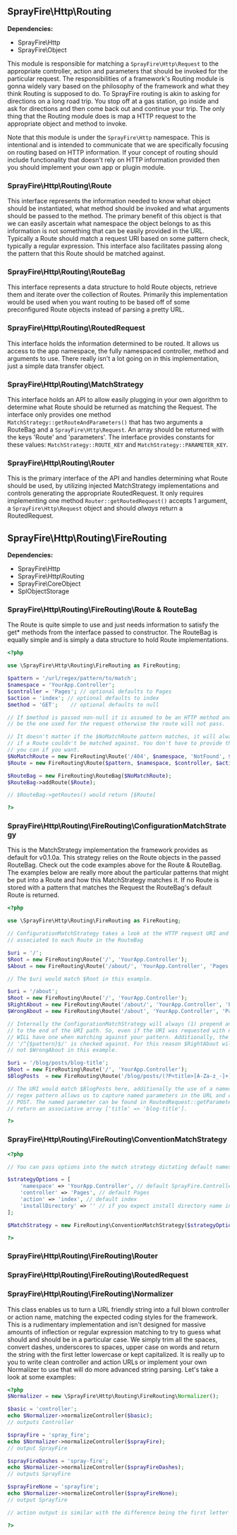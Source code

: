 ## SprayFire\Http\Routing

**Dependencies:**

- SprayFire\Http
- SprayFire\Object

This module is responsible for matching a `SprayFire\Http\Request` to the appropriate controller, action and parameters that should be invoked for the particular request. The responsibilities of a framework's Routing module is gonna widely vary based on the philosophy of the framework and what they think Routing is supposed to do. To SprayFire routing is akin to asking for directions on a long road trip. You stop off at a gas station, go inside and ask for directions and then come back out and continue your trip. The only thing that the Routing module does is map a HTTP request to the appropriate object and method to invoke.

Note that this module is under the `SprayFire\Http` namespace. This is intentional and is intended to communicate that we are specifically focusing on routing based on HTTP information. If your concept of routing should include functionality that doesn't rely on HTTP information provided then you should implement your own app or plugin module.

### SprayFire\Http\Routing\Route

This interface represents the information needed to know what object should be instantiated, what method should be invoked and what arguments should be passed to the method. The primary benefit of this object is that we can easily ascertain what namespace the object belongs to as this information is not something that can be easily provided in the URL. Typically a Route should match a request URI based on some pattern check, typically a regular expression. This interface also facilitates passing along the pattern that this Route should be matched against.

### SprayFire\Http\Routing\RouteBag

This interface represents a data structure to hold Route objects, retrieve them and iterate over the collection of Routes. Primarily this implementation would be used when you want routing to be based off of some preconfigured Route objects instead of parsing a pretty URL.

### SprayFire\Http\Routing\RoutedRequest

This interface holds the information determined to be routed. It allows us access to the app namespace, the fully namespaced controller, method and arguments to use. There really isn't a lot going on in this implementation, just a simple data transfer object.

### SprayFire\Http\Routing\MatchStrategy

This interface holds an API to allow easily plugging in your own algorithm to determine what Route should be returned as matching the Request. The interface only provides one method `MatchStrategy::getRouteAndParameters()` that has two arguments a RouteBag and a `SprayFire\Http\Request`. An array should be returned with the keys 'Route' and 'parameters'. The interface provides constants for these values: `MatchStrategy::ROUTE_KEY` and `MatchStrategy::PARAMETER_KEY`.

### SprayFire\Http\Routing\Router

This is the primary interface of the API and handles determining what Route should be used, by utilizing injected MatchStrategy implementations and controls generating the appropriate RoutedRequest. It only requires implementing one method `Router::getRoutedRequest()` accepts 1 argument, a `SprayFire\Http\Request` object and should *always* return a RoutedRequest.

## SprayFire\Http\Routing\FireRouting

**Dependencies:**

- SprayFire\Http
- SprayFire\Http\Routing
- SprayFire\CoreObject
- SplObjectStorage

### SprayFire\Http\Routing\FireRouting\Route & RouteBag

The Route is quite simple to use and just needs information to satisfy the get* methods from the interface passed to constructor. The RouteBag is equally simple and is simply a data structure to hold Route implementations.

```php
<?php

use \SprayFire\Http\Routing\FireRouting as FireRouting;

$pattern = '/url/regex/pattern/to/match';
$namespace = 'YourApp.Controller';
$controller = 'Pages'; // optional defaults to Pages
$action = 'index'; // optional defaults to index
$method = 'GET';    // optional defaults to null

// If $method is passed non-null it is assumed to be an HTTP method and this method must
// be the one used for the request otherwise the route will not pass.

// It doesn't matter if the $NoMatchRoute pattern matches, it will always be returned
// if a Route couldn't be matched against. You don't have to provide this object but
// you can if you want.
$NoMatchRoute = new FireRouting\Route('/404', $namespace, 'NotFound', $action);
$Route = new FireRouting\Route($pattern, $namespace, $controller, $action, $method);

$RouteBag = new FireRouting\RouteBag($NoMatchRoute);
$RouteBag->addRoute($Route);

// $RouteBag->getRoutes() would return [$Route]

?>
```

### SprayFire\Http\Routing\FireRouting\ConfigurationMatchStrategy

This is the MatchStrategy implementation the framework provides as default for v0.1.0a. This strategy relies on the Route objects in the passed RouteBag. Check out the code examples above for the Route & RouteBag. The examples below are really more about the particular patterns that might be put into a Route and how this MatchStrategy matches it. If no Route is stored with a pattern that matches the Request the RouteBag's default Route is returned.

```php
<?php

use \SprayFire\Http\Routing\FireRouting as FireRouting;

// ConfigurationMatchStrategy takes a look at the HTTP request URI and the pattern
// associated to each Route in the RouteBag

$uri = '/';
$Root = new FireRouting\Route('/', 'YourApp.Controller');
$About = new FireRouting\Route('/about/', 'YourApp.Controller', 'Pages', 'about');

// The $uri would match $Root in this example.

$uri = '/about';
$Root = new FireRouting\Route('/', 'YourApp.Controller');
$RightAbout = new FireRouting\Route('/about/', 'YourApp.Controller', 'Pages', 'about');
$WrongAbout = new FireRouting\Route('/about', 'YourApp.Controller', 'Pages', 'wrongAbout');

// Internally the ConfigurationMatchStrategy will always (1) prepend and append a '/'
// to the end of the URI path. So, even if the URI was requested with no trailing '/' it
// WILL have one when matching against your pattern. Additionally, the entire pattern
// '/^{$pattern}$/' is checked against. For this reason $RightAbout will be returned and
// not $WrongAbout in this example.

$uri = '/blog/posts/blog-title';
$Root = new FireRouting\Route('/', 'YourApp.Controller');
$BlogPosts  = new FireRouting\Route('/blog/posts/(?P<title>[A-Za-z_-]+)/', 'YourApp.Controller', 'Blog', 'posts');

// The URI would match $BlogPosts here, additionally the use of a named subgroup in the
// regex pattern allows us to capture named parameters in the URL and outside of GET or
// POST. The named parameter can be found in RoutedRequest::getParameters() which will
// return an associative array ['title' => 'blog-title'].

?>
```

### SprayFire\Http\Routing\FireRouting\ConventionMatchStrategy

```php
<?php

// You can pass options into the match strategy dictating default namespaces and

$strategyOptions = [
    'namespace' => 'YourApp.Controller', // default SprayFire.Controller.FireController
    'controller' => 'Pages', // default Pages
    'action' => 'index', // default index
    'installDirectory' => '' // if you expect install directory name in URL include that directory name here. default ''
];

$MatchStrategy = new FireRouting\ConventionMatchStrategy($strategyOptions);

?>
````

### SprayFire\Http\Routing\FireRouting\Router



### SprayFire\Http\Routing\FireRouting\RoutedRequest

### SprayFire\Http\Routing\FireRouting\Normalizer

This class enables us to turn a URL friendly string into a full blown controller or action name, matching the expected coding styles for the framework. This is a rudimentary implementation and isn't designed for massive amounts of inflection or regular expression matching to try to guess what should and should be in a particular case. We simply trim all the spaces, convert dashes, underscores to spaces, upper case on words and return the string with the first letter lowercase or kept capitalized. It is really up to you to write clean controller and action URLs or implement your own Normalizer to use that will do more advanced string parsing. Let's take a look at some examples:

```php
<?php
$Normalizer = new \SprayFire\Http\Routing\FireRouting\Normalizer();

$basic = 'controller';
echo $Normalizer->normalizeController($basic);
// outputs Controller

$sprayFire = 'spray_fire';
echo $Normalizer->normalizeController($sprayFire);
// output SprayFire

$sprayFireDashes = 'spray-fire';
echo $Normalizer->normalizeController($sprayFireDashes);
// outputs SprayFire

$sprayFireNone = 'sprayfire';
echo $Normalizer->normalizeController($sprayFireNone);
// output Sprayfire

// action output is similar with the difference being the first letter is always lower case

?>
```